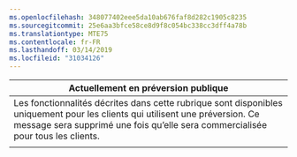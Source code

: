 ```yaml
---
ms.openlocfilehash: 348077402eee5da10ab676faf8d282c1905c8235
ms.sourcegitcommit: 25e6aa3bfce58ce8d9f8c054bc338cc3dff4a78b
ms.translationtype: MTE75
ms.contentlocale: fr-FR
ms.lasthandoff: 03/14/2019
ms.locfileid: "31034126"
---
```

|                                                                     Actuellement en préversion publique                                                                      |
|----------------------------------------------------------------------------------------------------------------------------------------------------------------------|
| Les fonctionnalités décrites dans cette rubrique sont disponibles uniquement pour les clients qui utilisent une préversion. Ce message sera supprimé une fois qu’elle sera commercialisée pour tous les clients. |
|                                                                                                                                                                      |

